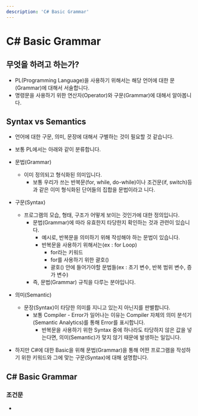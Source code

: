 ```yaml
---
description: 'C# Basic Grammar'
---
```


# C\# Basic Grammar

## 무엇을 하려고 하는가?

* PL\(Programming Language\)을 사용하기 위해서는 해당 언어에 대한 문\(Grammar\)에 대해서 서술합니다.
* 명령문을 사용하기 위한 연산자\(Operator\)와 구문\(Grammar\)에 대해서 알아봅니다.

## Syntax vs Semantics

* 언어에 대한 구문, 의미, 문장에 대해서 구별하는 것이 필요할 것 같습니다.
* 보통 PL에서는 아래와 같이 분류합니다.



* 문법\(Grammar\)
  * 이미 정의되고 형식화된 의미입니다.
    * 보통 우리가 쓰는 반복문\(for, while, do-while\)이나 조건문\(if, switch\)등과 같은 이미 형식화된 단어들의 집합을 문법이라고 니다.
* 구문\(Syntax\)
  * 프로그램의 모습, 형태, 구조가 어떻게 보이는 것인가에 대한 정의입니다.
    * 문법\(Grammar\)에 따라 유효한지 타당한지 확인하는 것과 관련이 있습니다.
      * 예시로, 반복문을 의미하기 위해 작성해야 하는 문법이 있습니다.
      * 반복문을 사용하기 위해서는\(ex : for Loop\)
        * for라는 키워드
        * for를 사용하기 위한 괄호\(\)
        * 괄호\(\) 안에 들어가야할 문법들\(ex : 초기 변수, 반복 범위 변수, 증가 변수\)
    * 즉, 문법\(Grammar\) 규칙을 다루는 분야입니다.
* 의미\(Semantic\)
  * 문장\(Syntax\)이 타당한 의미를 지니고 있는지 아닌지를 판별합니다.
    * 보통 Compiler - Error가 일어나는 이유는 Compiler 자체의 의미 분석기\(Semantic Analytics\)를 통해 Error를 표시합니다.
      * 반복문을 사용하기 위한 Syntax 중에 하나라도 타당하지 않은 값을 넣는다면, 의미\(Semantic\)가 맞지 않기 때문에 발생하는 일입니다.



* 하지만 C\#에 대한 Basic을 위해 문법\(Grammar\)을 통해 어떤 프로그램을 작성하기 위한 키워드와 그에 맞는 구문\(Syntax\)에 대해 설명합니다.





## C\# Basic Grammar

### 조건문

* 
